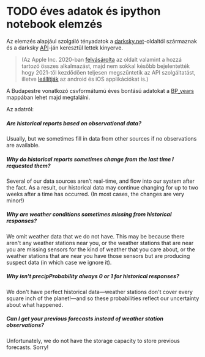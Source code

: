 # TODO éves adatok és ipython notebook elemzés

Az elemzés alapjául szolgáló tényadatok a [darksky.net](https://darksky.net/)-oldaltól származnak és a darksky [API](https://darksky.net/dev)-ján keresztül lettek kinyerve.  

> (Az Apple Inc. 2020-ban [felvásárolta](https://edition.cnn.com/2020/03/31/tech/apple-dark-sky/index.html) az oldalt valamint a hozzá tartozó összes alkalmazást, majd nem sokkal később bejelentették hogy 2021-től kezdődően teljesen megszűntetik az API szolgáltatást, illetve [leállítják](https://blog.darksky.net/) az android és iOS applikációkat is.)

A Budapestre vonatkozó csvformátumú éves bontású adatokat a [BP_years]() mappában lehet majd megtalálni.  

Az adatról:

##### Are historical reports based on observational data?  
Usually, but we sometimes fill in data from other sources if no observations are available.  

##### Why do historical reports sometimes change from the last time I requested them?  
Several of our data sources aren’t real-time, and flow into our system after the fact. As a result, our historical data may continue changing for up to two weeks after a time has occurred. (In most cases, the changes are very minor!)  

##### Why are weather conditions sometimes missing from historical responses?  
We omit weather data that we do not have. This may be because there aren't any weather stations near you, or the weather stations that are near you are missing sensors for the kind of weather that you care about, or the weather stations that are near you have those sensors but are producing suspect data (in which case we ignore it).  

##### Why isn't precipProbability always 0 or 1 for historical responses?  
We don't have perfect historical data—weather stations don't cover every square inch of the planet!—and so these probabilities reflect our uncertainty about what happened.  

##### Can I get your previous forecasts instead of weather station observations?  
Unfortunately, we do not have the storage capacity to store previous forecasts. Sorry!  
